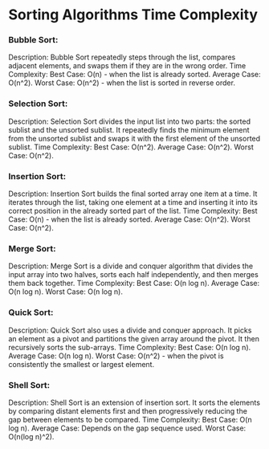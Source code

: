 # Sorting Algorithms Time Complexity



### Bubble Sort:

Description: Bubble Sort repeatedly steps through the list, compares adjacent elements, and swaps them if they are in the wrong order.
Time Complexity:
Best Case: O(n) - when the list is already sorted.
Average Case: O(n^2).
Worst Case: O(n^2) - when the list is sorted in reverse order.
<br>
### Selection Sort:

Description: Selection Sort divides the input list into two parts: the sorted sublist and the unsorted sublist. It repeatedly finds the minimum element from the unsorted sublist and swaps it with the first element of the unsorted sublist.
Time Complexity:
Best Case: O(n^2).
Average Case: O(n^2).
Worst Case: O(n^2).
<br>
### Insertion Sort:

Description: Insertion Sort builds the final sorted array one item at a time. It iterates through the list, taking one element at a time and inserting it into its correct position in the already sorted part of the list.
Time Complexity:
Best Case: O(n) - when the list is already sorted.
Average Case: O(n^2).
Worst Case: O(n^2).
<br>
### Merge Sort:

Description: Merge Sort is a divide and conquer algorithm that divides the input array into two halves, sorts each half independently, and then merges them back together.
Time Complexity:
Best Case: O(n log n).
Average Case: O(n log n).
Worst Case: O(n log n).
<br>
### Quick Sort:

Description: Quick Sort also uses a divide and conquer approach. It picks an element as a pivot and partitions the given array around the pivot. It then recursively sorts the sub-arrays.
Time Complexity:
Best Case: O(n log n).
Average Case: O(n log n).
Worst Case: O(n^2) - when the pivot is consistently the smallest or largest element.
<br>
### Shell Sort:

Description: Shell Sort is an extension of insertion sort. It sorts the elements by comparing distant elements first and then progressively reducing the gap between elements to be compared.
Time Complexity:
Best Case: O(n log n).
Average Case: Depends on the gap sequence used.
Worst Case: O(n(log n)^2).
